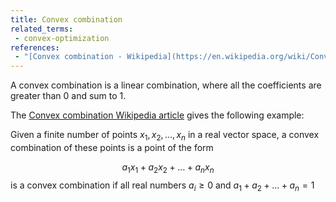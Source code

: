 ```yaml
---
title: Convex combination
related_terms:
 - convex-optimization
references:
 - "[Convex combination - Wikipedia](https://en.wikipedia.org/wiki/Convex_combination)"
---
```

A convex combination is a linear combination, where all
the coefficients are greater than 0 and sum to 1.

The [Convex combination Wikipedia article][1] gives the following example:

Given a finite number of points $x_1, x_2, \ldots, x_n$ in a real vector
space, a convex combination of these points is a point of the form

$$
a_1 x_1 + a_2 x _2 + \ldots + a_n x_n
$$
is a convex combination if all real numbers $a_i \geq 0$ and
$a_1 + a_2 + \ldots + a_n = 1$

[1]: https://en.wikipedia.org/wiki/Convex_combination "Convex combination - Wikipedia"